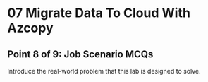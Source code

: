 # 07 Migrate Data To Cloud With Azcopy

## Point 8 of 9: Job Scenario MCQs

Introduce the real-world problem that this lab is designed to solve.
